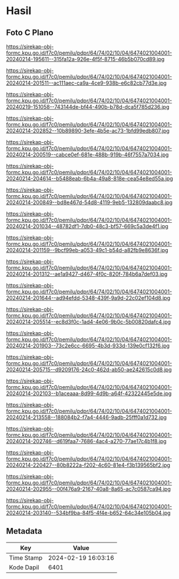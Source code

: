 # Hasil

## Foto C Plano

https://sirekap-obj-formc.kpu.go.id/f7c0/pemilu/pdpr/64/74/02/10/04/6474021004001-20240214-195611--315fa12a-926e-4f5f-8715-46b5b070cd89.jpg

https://sirekap-obj-formc.kpu.go.id/f7c0/pemilu/pdpr/64/74/02/10/04/6474021004001-20240214-201511--ac111aec-ca9a-4ce9-938b-e6c82cb77d3e.jpg

https://sirekap-obj-formc.kpu.go.id/f7c0/pemilu/pdpr/64/74/02/10/04/6474021004001-20240219-151058--743144de-bf44-490b-b78d-dca5f785d236.jpg

https://sirekap-obj-formc.kpu.go.id/f7c0/pemilu/pdpr/64/74/02/10/04/6474021004001-20240214-202852--10b89890-3efe-4b5e-ac73-1bfd99edb807.jpg

https://sirekap-obj-formc.kpu.go.id/f7c0/pemilu/pdpr/64/74/02/10/04/6474021004001-20240214-200519--cabce0ef-681e-488b-919b-46f7557a7034.jpg

https://sirekap-obj-formc.kpu.go.id/f7c0/pemilu/pdpr/64/74/02/10/04/6474021004001-20240214-204614--b5488eab-6b4a-49a8-818e-cea54e8ed55a.jpg

https://sirekap-obj-formc.kpu.go.id/f7c0/pemilu/pdpr/64/74/02/10/04/6474021004001-20240214-200849--bd8e467d-54d8-4119-9eb5-132809daabc8.jpg

https://sirekap-obj-formc.kpu.go.id/f7c0/pemilu/pdpr/64/74/02/10/04/6474021004001-20240214-201034--48782df1-7db0-48c3-bf57-669c5a3de4f1.jpg

https://sirekap-obj-formc.kpu.go.id/f7c0/pemilu/pdpr/64/74/02/10/04/6474021004001-20240214-201159--9bcf99eb-a053-49c1-b54d-a82fb9e8636f.jpg

https://sirekap-obj-formc.kpu.go.id/f7c0/pemilu/pdpr/64/74/02/10/04/6474021004001-20240214-201312--ae1a9427-d467-4f0c-820f-784b6a7def03.jpg

https://sirekap-obj-formc.kpu.go.id/f7c0/pemilu/pdpr/64/74/02/10/04/6474021004001-20240214-201644--ad94efdd-5348-439f-9a9d-22c02ef104d8.jpg

https://sirekap-obj-formc.kpu.go.id/f7c0/pemilu/pdpr/64/74/02/10/04/6474021004001-20240214-205514--ec8d3f0c-1ad4-4e06-9b0c-5b00820dafc4.jpg

https://sirekap-obj-formc.kpu.go.id/f7c0/pemilu/pdpr/64/74/02/10/04/6474021004001-20240214-201903--73c2e6cc-6695-4b3d-933d-139e0cf132f6.jpg

https://sirekap-obj-formc.kpu.go.id/f7c0/pemilu/pdpr/64/74/02/10/04/6474021004001-20240214-205715--d9209176-24c0-462d-ab50-ae242615c0d8.jpg

https://sirekap-obj-formc.kpu.go.id/f7c0/pemilu/pdpr/64/74/02/10/04/6474021004001-20240214-202103--b1aceaaa-8d99-4d9b-a64f-42322445e5de.jpg

https://sirekap-obj-formc.kpu.go.id/f7c0/pemilu/pdpr/64/74/02/10/04/6474021004001-20240214-213558--188084b2-f7a4-4446-9adb-25fff0a1d732.jpg

https://sirekap-obj-formc.kpu.go.id/f7c0/pemilu/pdpr/64/74/02/10/04/6474021004001-20240214-202746--d619faa7-7686-4ac4-a270-77ae17c4b1f8.jpg

https://sirekap-obj-formc.kpu.go.id/f7c0/pemilu/pdpr/64/74/02/10/04/6474021004001-20240214-220427--80b8222a-f202-4c60-81e4-f3b139565bf2.jpg

https://sirekap-obj-formc.kpu.go.id/f7c0/pemilu/pdpr/64/74/02/10/04/6474021004001-20240214-202955--00f476a9-2167-40a8-8a65-ac7c0587ca94.jpg

https://sirekap-obj-formc.kpu.go.id/f7c0/pemilu/pdpr/64/74/02/10/04/6474021004001-20240214-203140--534bf9ba-84f5-4f4e-b652-64c34e105b04.jpg


## Metadata

| Key        | Value               |
| ---------- | ------------------- |
| Time Stamp | 2024-02-19 16:03:16 |
| Kode Dapil | 6401                |



